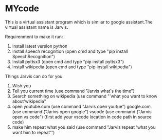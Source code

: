 # MYcode
This is a virtual assistant program which is simliar to google assistant.The virtual assistant name is Jarvis.

Requirenment to make it run:
1. Install latest version python
2. Install speech recognition (open cmd and type "pip install SpeechRecognition")
3. Install pyttsx3 (open cmd and type "pip install pyttsx3")
4. Install wikipedia (open cmd and type "pip install wikipedia")


Things Jarvis can do for you.
1. Wish you 
2. Tell you current time (use command "Jarvis what's the time")
3. Search something on wikipedia (use command "'what you want to know about'wikipedia"
4. open youtube.com (use command "Jarvis open youtue")
   google.com (use command ("Jarivs open google")
   vscode (use command ("Jarvis open vs code") (first add your vscode location in code path in source code)
5. make him repeat what you said (use command "Jarvis repeat 'what you want him to repeat'")

